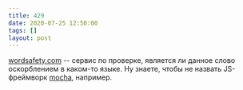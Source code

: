 ```yaml
---
title: 429
date: 2020-07-25 12:50:00
tags: []
layout: post
---
```


[wordsafety.com](http://wordsafety.com/) -- сервис по проверке, является ли данное слово оскорблением в каком-то языке. Ну знаете, чтобы не назвать JS-фреймворк [mocha](https://mochajs.org/), например.
